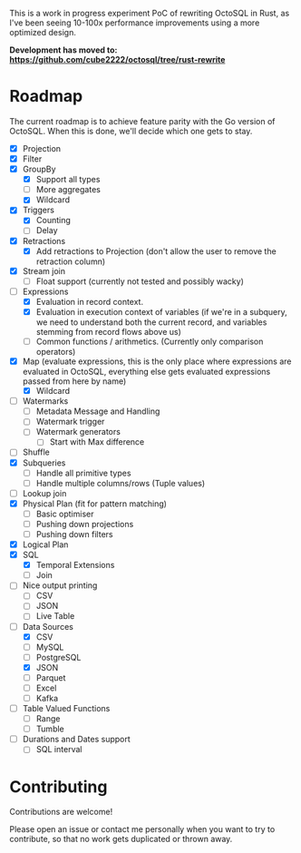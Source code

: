 This is a work in progress experiment PoC of rewriting OctoSQL in Rust, as I've been seeing 10-100x performance improvements using a more optimized design.

**Development has moved to: https://github.com/cube2222/octosql/tree/rust-rewrite**

# Roadmap
The current roadmap is to achieve feature parity with the Go version of OctoSQL. When this is done, we'll decide which one gets to stay.

- [x] Projection
- [x] Filter
- [x] GroupBy
  - [x] Support all types
  - [ ] More aggregates
  - [x] Wildcard
- [x] Triggers
  - [x] Counting
  - [ ] Delay
- [x] Retractions
  - [x] Add retractions to Projection (don't allow the user to remove the retraction column)
- [x] Stream join
  - [ ] Float support (currently not tested and possibly wacky)
- [ ] Expressions
  - [x] Evaluation in record context.
  - [x] Evaluation in execution context of variables (if we're in a subquery, we need to understand both the current record, and variables stemming from record flows above us)
  - [ ] Common functions / arithmetics. (Currently only comparison operators)
- [x] Map (evaluate expressions, this is the only place where expressions are evaluated in OctoSQL, everything else gets evaluated expressions passed from here by name)
  - [x] Wildcard
- [ ] Watermarks
  - [ ] Metadata Message and Handling
  - [ ] Watermark trigger
  - [ ] Watermark generators
	- [ ] Start with Max difference
- [ ] Shuffle
- [x] Subqueries
  - [ ] Handle all primitive types
  - [ ] Handle multiple columns/rows (Tuple values)
- [ ] Lookup join
- [x] Physical Plan (fit for pattern matching)
  - [ ] Basic optimiser
  - [ ] Pushing down projections
  - [ ] Pushing down filters
- [x] Logical Plan
- [x] SQL
  - [x] Temporal Extensions
  - [ ] Join
- [ ] Nice output printing
  - [ ] CSV
  - [ ] JSON
  - [ ] Live Table
- [ ] Data Sources
  - [x] CSV
  - [ ] MySQL
  - [ ] PostgreSQL
  - [x] JSON
  - [ ] Parquet
  - [ ] Excel
  - [ ] Kafka
- [ ] Table Valued Functions
  - [ ] Range
  - [ ] Tumble
- [ ] Durations and Dates support
  - [ ] SQL interval

# Contributing
Contributions are welcome!

Please open an issue or contact me personally when you want to try to contribute, so that no work gets duplicated or thrown away.
